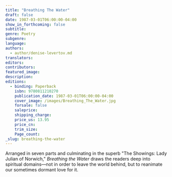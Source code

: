 ```yaml
---
title: "Breathing The Water"
draft: false
date: 1987-03-01T06:00:00-04:00
show_in_forthcoming: false
subtitle:
genre: Poetry
subgenre:
language:
authors:
  - author/denise-levertov.md
translators:
editors:
contributors:
featured_image:
description:
editions:
  - binding: Paperback
    isbn: 9780811210270
    publication_date: 1987-03-01T06:00:00-04:00
    cover_image: /images/Breathing_The_Water.jpg
    forsale: false
    saleprice:
    shipping_charge:
    price_us: 13.95
    price_cn:
    trim_size:
    Page_count:
_slug: breathing-the-water
---
```


Arranged in seven parts and culminating in the superb "The Showings: Lady Julian of Norwich," _Breathing the Water_ draws the readers deep into spiritual domains––not in order to leave the world behind, but to reanimate our sometimes dormant love for it.

